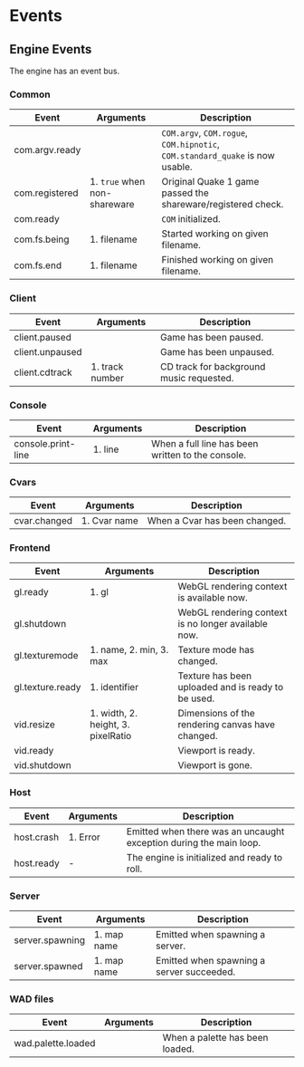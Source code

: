# Events

## Engine Events

The engine has an event bus.

### Common

| Event | Arguments | Description |
| - | - | - |
| com.argv.ready | | `COM.argv`, `COM.rogue`, `COM.hipnotic`, `COM.standard_quake` is now usable. |
| com.registered | 1. `true` when non-shareware | Original Quake 1 game passed the shareware/registered check. |
| com.ready | | `COM` initialized. |
| com.fs.being | 1. filename | Started working on given filename. |
| com.fs.end | 1. filename | Finished working on given filename. |

### Client

| Event | Arguments | Description |
| - | - | - |
| client.paused | | Game has been paused. |
| client.unpaused | | Game has been unpaused. |
| client.cdtrack | 1. track number | CD track for background music requested. |

### Console

| Event | Arguments | Description |
| - | - | - |
| console.print-line | 1. line | When a full line has been written to the console. |

### Cvars

| Event | Arguments | Description |
| - | - | - |
| cvar.changed | 1. Cvar name | When a Cvar has been changed. |

### Frontend

| Event | Arguments | Description |
| - | - | - |
| gl.ready | 1. gl | WebGL rendering context is available now. |
| gl.shutdown |  | WebGL rendering context is no longer available now. |
| gl.texturemode | 1. name, 2. min, 3. max | Texture mode has changed. |
| gl.texture.ready | 1. identifier | Texture has been uploaded and is ready to be used. |
| vid.resize | 1. width, 2. height, 3. pixelRatio | Dimensions of the rendering canvas have changed. |
| vid.ready | | Viewport is ready. |
| vid.shutdown | | Viewport is gone. |

### Host

| Event | Arguments | Description |
| - | - | - |
| host.crash | 1. Error | Emitted when there was an uncaught exception during the main loop. |
| host.ready | - | The engine is initialized and ready to roll. |

### Server

| Event | Arguments | Description |
| - | - | - |
| server.spawning | 1. map name | Emitted when spawning a server. |
| server.spawned | 1. map name | Emitted when spawning a server succeeded. |

### WAD files

| Event | Arguments | Description |
| - | - | - |
| wad.palette.loaded | | When a palette has been loaded. |
